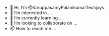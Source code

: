 - 👋 Hi, I’m @KaruppasamyPalanikumarTechjays
- 👀 I’m interested in ...
- 🌱 I’m currently learning ...
- 💞️ I’m looking to collaborate on ...
- 📫 How to reach me ...

<!---
KaruppasamyPalanikumarTechjays/KaruppasamyPalanikumarTechjays is a ✨ special ✨ repository because its `README.md` (this file) appears on your GitHub profile.
You can click the Preview link to take a look at your changes.
--->
